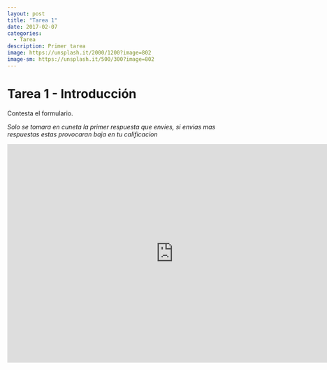```yaml
---
layout: post
title: "Tarea 1"
date: 2017-02-07
categories:
  - Tarea
description: Primer tarea
image: https://unsplash.it/2000/1200?image=802
image-sm: https://unsplash.it/500/300?image=802
---
```


Tarea 1 - Introducción 
=============

Contesta el formulario.

*Solo se tomara en cuneta la primer respuesta que envies, si envias mas respuestas estas provocaran baja en tu calificacion*

<iframe src="https://docs.google.com/forms/d/e/1FAIpQLSfliwC1TTRtfjP6nYctPItV0h2KvZUZvwcgbI1GwMJLKHv5_g/viewform?embedded=true" width="760" height="500" frameborder="0" marginheight="0" marginwidth="0">Cargando...</iframe>